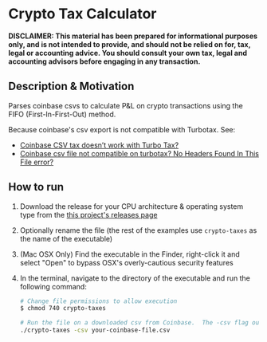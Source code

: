 # Crypto Tax Calculator

**DISCLAIMER: This material has been prepared for informational purposes only, and is not intended to provide, and should not be relied on for, tax, legal or accounting advice. You should consult your own tax, legal and accounting advisors before engaging in any transaction.**

## Description & Motivation

Parses coinbase csvs to calculate P&L on crypto transactions using the FIFO (First-In-First-Out) method.

Because coinbase's csv export is not compatible with Turbotax.  See:

- [Coinbase CSV tax doesn’t work with Turbo Tax?](https://www.reddit.com/r/CoinBase/comments/kwbw3w/coinbase_csv_tax_doesnt_work_with_turbo_tax/)
- [Coinbase csv file not compatible on turbotax? No Headers Found In This File error?](https://ttlc.intuit.com/community/taxes/discussion/coinbase-csv-file-not-compatible-on-turbotax-no-headers-found-in-this-file-error/00/1820285)

## How to run

1. Download the release for your CPU architecture & operating system type from the [this project's releases page](https://github.com/sklarsa/crypto-taxes/releases)
2. Optionally rename the file (the rest of the examples use `crypto-taxes` as the name of the executable)
3. (Mac OSX Only) Find the executable in the Finder, right-click it and select "Open" to bypass OSX's overly-cautious security features
4. In the terminal, navigate to the directory of the executable and run the following command:

    ```bash
    # Change file permissions to allow execution
    $ chmod 740 crypto-taxes

    # Run the file on a downloaded csv from Coinbase.  The -csv flag outputs a valid csv to stdout.
    ./crypto-taxes -csv your-coinbase-file.csv
    ```
